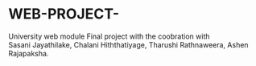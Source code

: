 # WEB-PROJECT-
 University web module Final project with the coobration with  
Sasani Jayathilake,
Chalani Hiththatiyage, 
Tharushi Rathnaweera,
Ashen Rajapaksha.
